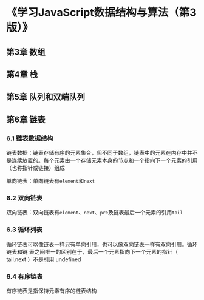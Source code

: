 # 《学习JavaScript数据结构与算法（第3版）》
## 第3章 数组
## 第4章 栈
## 第5章 队列和双端队列
## 第6章 链表
### 6.1 链表数据结构

链表数据：链表存储有序的元素集合，但不同于数组，链表中的元素在内存中并不是连续放置的。每个元素由一个存储元素本身的节点和一个指向下一个元素的引用（也称指针或链接）组成  

单向链表：单向链表有`element`和`next`

### 6.2 双向链表 

双向链表：双向链表有`element`、`next`、`pre`及链表最后一个元素的引用`tail`

### 6.3 循环列表

循环链表可以像链表一样只有单向引用，也可以像双向链表一样有双向引用。循环链表和链
表之间唯一的区别在于，最后一个元素指向下一个元素的指针（ tail.next ）不是引用
undefined

### 6.4 有序链表

有序链表是指保持元素有序的链表结构
